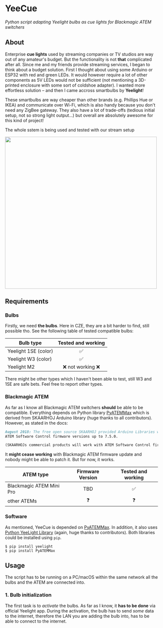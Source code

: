# YeeCue
<i>Python script adapting Yeelight bulbs as cue lights for Blackmagic ATEM switchers</i>

## About
Enterprise <b>cue lights</b> used by streaming companies or TV studios are way out of any amateur's budget. But the functionality is not <b>that</b> complicated after all. 
Since me and my friends provide streaming services, I began to think about a budget solution. First I thought about using some Arduino or ESP32 with red 
and green LEDs. It would however require a lot of other components as 5V LEDs would not be sufficient (not mentioning a 3D-printed enclosure with some sort of coldshoe adapter). I wanted more effortless solution – and then I came accross smartbulbs by <b>Yeelight</b>!

These smartbulbs are way cheaper than other brands (e.g. Phillips Hue or IKEA) and communicate over Wi-Fi, which is also handy because you don't need any ZigBee gateway. They also have a lot of trade-offs (tedious initial setup, not so strong light output...) but overall are absolutely awesome for this kind of project!

The whole sstem is being used and tested with our stream setup

<img src="https://user-images.githubusercontent.com/63453314/209685236-5d55c558-8f29-4c99-a1a0-12867db283f4.jpg"  width="500">

## Requirements
### Bulbs
Firstly, we need <b>the bulbs</b>. Here in CZE, they are a bit harder to find, still possible tho. See the following table of tested compatible bulbs:

| Bulb type | Tested and working |
| --------- | :---: |
| Yeelight 1SE (color) | ✅ |
| Yeelight W3 (color) | ✅ |
| Yeelight M2 | ❌ not working ❌ |

There might be other types which I haven't been able to test, still W3 and 1SE are safe bets. Feel free to report other types.
### Blackmagic ATEM
As far as I know all Blackmagic ATEM switchers <b>should</b> be able to be compatible. Everything depends on Python library <a href="https://clvlabs.github.io/PyATEMMax/">PyATEMMax</a> which is derived from SKAARHOJ Arduino library (huge thanks to all contributors). However, as stated in the docs:
```markdown
August 2018: The free open source SKAARHOJ provided Arduino Libraries will only work with 
ATEM Software Control firmware versions up to 7.5.0.

(SKAARHOJs commercial products will work with ATEM Software Control firmwares beyond 7.5.0)
```
It <b>might cease working</b> with Blackmagic ATEM firmware update and nobody might be able to patch it. But for now, it works.

| ATEM type | Firmware Version | Tested and working |
| --------- | :--------------: | :----------------: | 
| Blackmagic ATEM Mini Pro | TBD | ✅ |
| other ATEMs | ❓ | ❓ |

### Software
As mentioned, YeeCue is depended on <a href="https://clvlabs.github.io/PyATEMMax/">PyATEMMax</a>. In addition, it also uses <a href="https://yeelight.readthedocs.io/en/latest/"> Python YeeLight Library</a> (again, huge thanks to contributors). Both libraries could be installed using ``pip``.
```shell
$ pip install yeelight
$ pip install PyATEMMax
```

## Usage
The script has to be running on a PC/macOS within the same network all the bulbs and the ATEM are connected into. 
### 1. Bulb initialization
The first task is to <i>activate</i> the bulbs. As far as I know, it <b>has to be done</b> via official Yeelight app. During the activation, the bulb has to send <i>some</i> data to the internet, therefore the LAN you are adding the bulb into, has to be able to connect to the internet. 
